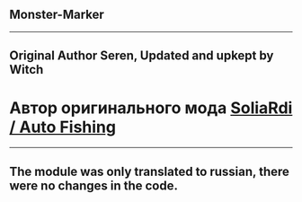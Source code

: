 ## Monster-Marker
----
Original Author Seren, Updated and upkept by Witch
----
# Автор оригинального мода [SoliaRdi / Auto Fishing](https://github.com/Witch-hue/Monster-Marker)
----
The module was only translated to russian, there were no changes in the code.
----

